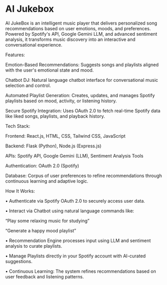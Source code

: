 # AI Jukebox

AI JukeBox is an intelligent music player that delivers personalized song recommendations based on user emotions, moods, and preferences. Powered by Spotify's API, Google Gemini LLM, and advanced sentiment analysis, it transforms music discovery into an interactive and conversational experience.

Features:

Emotion-Based Recommendations: Suggests songs and playlists aligned with the user's emotional state and mood.

Chatbot DJ: Natural language chatbot interface for conversational music selection and control.

Automated Playlist Generation: Creates, updates, and manages Spotify playlists based on mood, activity, or listening history.

Secure Spotify Integration: Uses OAuth 2.0 to fetch real-time Spotify data like liked songs, playlists, and playback history.


Tech Stack:

Frontend: React.js, HTML, CSS, Tailwind CSS, JavaScript

Backend: Flask (Python), Node.js (Express.js)

APIs: Spotify API, Google Gemini (LLM), Sentiment Analysis Tools

Authentication: OAuth 2.0 (Spotify)

Database: Corpus of user preferences to refine recommendations through continuous learning and adaptive logic.


How It Works:

•	Authenticate via Spotify OAuth 2.0 to securely access user data.

•	Interact via Chatbot using natural language commands like:

“Play some relaxing music for studying”

“Generate a happy mood playlist”

•	Recommendation Engine processes input using LLM and sentiment analysis to curate playlists.

•	Manage Playlists directly in your Spotify account with AI-curated suggestions.

•	Continuous Learning: The system refines recommendations based on user feedback and listening patterns.

